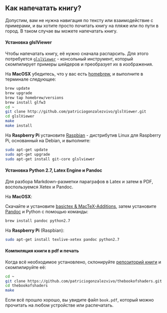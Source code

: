 ## Как напечатать книгу?

Допустим, вам не нужна навигация по тексту или взаимодействие с примерами, и вы хотите просто почитать книгу на пляже или по пути в город. В таком случае вы можете напечатать книгу.

#### Установка glslViewer

Чтобы напечатать книгу, её нужно сначала распарсить. Для этого потребуется [`glslViewer`](https://github.com/patriciogonzalezvivo/glslViewer) - консольный инструмент, который скомпилирует примеры шейдеров и преобразует их в изображения.

На **MacOSX** убедитесь, что у вас есть [homebrew](http://brew.sh/), и выполните в терминале следующее:

```bash
brew update
brew upgrade
brew tap homebrew/versions
brew install glfw3
cd ~
git clone http://github.com/patriciogonzalezvivo/glslViewer.git
cd glslViewer
make
make install
```

На **Raspberry Pi** установите [Raspbian](https://www.raspberrypi.org/downloads/raspbian/) - дистрибутив Linux  для Raspberry Pi, основанный на Debian, и выполните:

```bash
sudo apt-get update
sudo apt-get upgrade
sudo apt-get install git-core glslviewer
```

#### Установка Python 2.7, Latex Engine и Pandoc

Для разбора Markdown-разметки параграфов в Latex и затем в PDF, воспользуемся Xetex и Pandoc.

На **MacOSX**:

Скачайте и установите [basictex & MacTeX-Additions](http://www.tug.org/mactex/morepackages.html), затем установите [Pandoc](http://johnmacfarlane.net/pandoc/) и Python с помощью команды:

```bash
brew install pandoc python2.7
```

На **Raspberry Pi** (Raspbian):

```bash
sudo apt-get install texlive-xetex pandoc python2.7
```

#### Компиляция книги в pdf и печать

Когда всё необходимое установлено, склонируйте [репозиторий книги](https://github.com/patriciogonzalezvivo/thebookofshaders) и скомпилируйте её:

```bash
cd ~
git clone https://github.com/patriciogonzalezvivo/thebookofshaders.git
cd thebookofshaders
make
```

Если всё прошло хорошо, вы увидите файл `book.pdf`, который можно прочитать на любом устройстве или распечатать.
